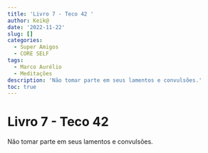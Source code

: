 ```yaml
---
title: 'Livro 7 - Teco 42 '
author: Keik@
date: '2022-11-22'
slug: []
categories:
  - Super Amigos
  - CORE SELF
tags:
  - Marco Aurélio
  - Meditações
description: 'Não tomar parte em seus lamentos e convulsões.'
toc: true
---
```


# Livro 7 - Teco 42

Não tomar parte em seus lamentos e convulsões.
